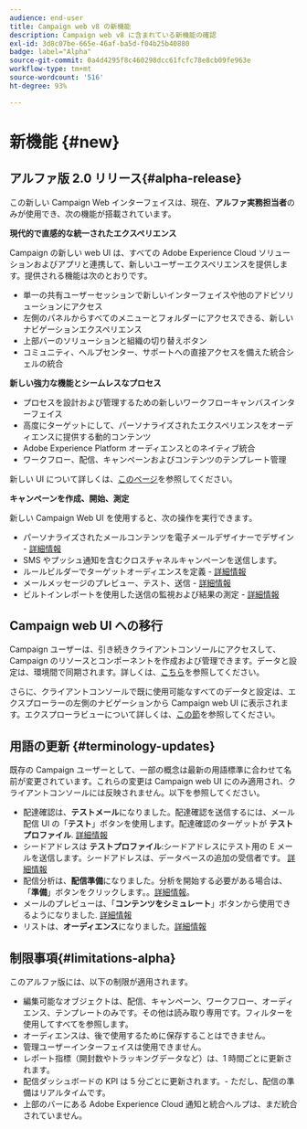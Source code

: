 ```yaml
---
audience: end-user
title: Campaign web v8 の新機能
description: Campaign web v8 に含まれている新機能の確認
exl-id: 3d8c07be-665e-46af-ba5d-f04b25b40880
badge: label="Alpha"
source-git-commit: 0a4d4295f8c460298dcc61fcfc78e8cb09fe963e
workflow-type: tm+mt
source-wordcount: '516'
ht-degree: 93%

---
```



# 新機能 {#new}

## アルファ版 2.0 リリース{#alpha-release}

この新しい Campaign Web インターフェイスは、現在、**アルファ実務担当者**&#x200B;のみが使用でき、次の機能が搭載されています。

**現代的で直感的な統一されたエクスペリエンス**

Campaign の新しい web UI は、すべての Adobe Experience Cloud ソリューションおよびアプリと連携して、新しいユーザーエクスペリエンスを提供します。提供される機能は次のとおりです。

* 単一の共有ユーザーセッションで新しいインターフェイスや他のアドビソリューションにアクセス
* 左側のパネルからすべてのメニューとフォルダーにアクセスできる、新しいナビゲーションエクスペリエンス
* 上部バーのソリューションと組織の切り替えボタン
* コミュニティ、ヘルプセンター、サポートへの直接アクセスを備えた統合シェルの統合

**新しい強力な機能とシームレスなプロセス**

* プロセスを設計および管理するための新しいワークフローキャンバスインターフェイス
* 高度にターゲットにして、パーソナライズされたエクスペリエンスをオーディエンスに提供する動的コンテンツ
* Adobe Experience Platform オーディエンスとのネイティブ統合
* ワークフロー、配信、キャンペーンおよびコンテンツのテンプレート管理

新しい UI について詳しくは、[このページ](../get-started/user-interface.md)を参照してください。

**キャンペーンを作成、開始、測定**

新しい Campaign Web UI を使用すると、次の操作を実行できます。

* パーソナライズされたメールコンテンツを電子メールデザイナーでデザイン - [詳細情報](../content/edit-content.md)
* SMS やプッシュ通知を含むクロスチャネルキャンペーンを送信します。
* ルールビルダーでターゲットオーディエンスを定義 - [詳細情報](../audience/about-audiences.md)
* メールメッセージのプレビュー、テスト、送信 - [詳細情報](../monitor/prepare-send.md)
* ビルトインレポートを使用した送信の監視および結果の測定 - [詳細情報](../reporting/delivery-reports.md)


## Campaign web UI への移行

Campaign ユーザーは、引き続きクライアントコンソールにアクセスして、Campaign のリソースとコンポーネントを作成および管理できます。データと設定は、環境間で同期されます。詳しくは、[こちら](../get-started/get-started.md#about-campaign-client-consoleac-client)を参照してください。

さらに、クライアントコンソールで既に使用可能なすべてのデータと設定は、エクスプローラーの左側のナビゲーションから Campaign web UI に表示されます。エクスプローラビューについて詳しくは、[この節](../get-started/user-interface.md#explorer-user-interface-explorer)を参照してください。


## 用語の更新 {#terminology-updates}

既存の Campaign ユーザーとして、一部の概念は最新の用語標準に合わせて名前が変更されています。これらの変更は Campaign web UI にのみ適用され、クライアントコンソールには反映されません。以下を参照してください。

* 配達確認は、**テストメール**&#x200B;になりました。配達確認を送信するには、メール配信 UI の「**テスト**」ボタンを使用します。配達確認のターゲットが **テストプロファイル**. [詳細情報](../preview-test/test-deliveries.md)
* シードアドレスは **テストプロファイル**:シードアドレスにテスト用の E メールを送信します。シードアドレスは、データベースの追加の受信者です。 [詳細情報](../preview-test/test-deliveries.md)
* 配信分析は、**配信準備**&#x200B;になりました。分析を開始する必要がある場合は、「**準備**」ボタンをクリックします。。[詳細情報](../monitor/prepare-send.md)。
* メールのプレビューは、「**コンテンツをシミュレート**」ボタンから使用できるようになりました. [詳細情報](../preview-test/preview-test.md)
* リストは、**オーディエンス**&#x200B;になりました。[詳細情報](../audience/about-audiences.md)

## 制限事項{#limitations-alpha}

このアルファ版には、以下の制限が適用されます。

* 編集可能なオブジェクトは、配信、キャンペーン、ワークフロー、オーディエンス、テンプレートのみです。その他は読み取り専用です。フィルターを使用してすべてを参照します。
* オーディエンスは、後で使用するために保存することはできません。
* 管理ユーザーインターフェイスは使用できません。
* レポート指標（開封数やトラッキングデータなど）は、1 時間ごとに更新されます。
* 配信ダッシュボードの KPI は 5 分ごとに更新されます。- ただし、配信の準備はリアルタイムです。
* 上部のバーにある Adobe Experience Cloud 通知と統合ヘルプは、まだ統合されていません。

